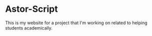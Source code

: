 # Astor-Script
This is my website for a project that I'm working on related to helping students academically.
